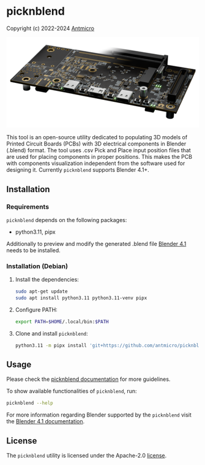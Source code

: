 # picknblend

Copyright (c) 2022-2024 [Antmicro](https://www.antmicro.com)

![](img/picknblend-vis.png)

This tool is an open-source utility dedicated to populating 3D models of Printed Circuit Boards (PCBs) with 3D electrical components in Blender (.blend) format.
The tool uses .csv Pick and Place input position files that are used for placing components in proper positions.
This makes the PCB with components visualization independent from the software used for designing it.
Currently `picknblend` supports Blender 4.1+.

## Installation

### Requirements

`picknblend` depends on the following packages:

* python3.11, pipx

Additionally to preview and modify the generated .blend file [Blender 4.1](https://www.blender.org/download/releases/4-1/) needs to be installed.

### Installation (Debian)

1. Install the dependencies:

    ```bash
    sudo apt-get update
    sudo apt install python3.11 python3.11-venv pipx
    ```

2. Configure PATH:

    ```bash
    export PATH=$HOME/.local/bin:$PATH
    ```

3. Clone and install `picknblend`:

    ```bash
    python3.11 -m pipx install 'git+https://github.com/antmicro/picknblend.git'
    ```

## Usage

Please check the [picknblend documentation](https://antmicro.github.io/picknblend/) for more guidelines.

To show available functionalities of `picknblend`, run:

```bash
picknblend --help
```

For more information regarding Blender supported by the `picknblend` visit the [Blender 4.1 documentation](https://docs.blender.org/manual/en/4.1/).

## License

The `picknblend` utility is licensed under the Apache-2.0 [license](LICENSE).

